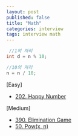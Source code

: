 ```yaml
---
layout: post
published: false
title: "Math"
categories: interview
tags: interview math
---
```


```java
 //1의 자리
int d = n % 10;

//10의 자리
n = n / 10;
```

[Easy]

- [202. Happy Number](https://leetcode.com/problems/happy-number/)

[Medium]

- [390. Elimination Game](https://leetcode.com/problems/elimination-game/)
- [50. Pow(x, n)](https://leetcode.com/problems/powx-n/)